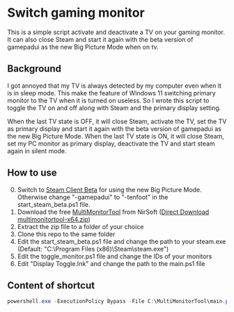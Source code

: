 # Switch gaming monitor

This is a simple script activate and deactivate a TV on your gaming monitor.
It can also close Steam and start it again with the beta version of gamepadui as the new Big Picture Mode when on tv.

## Background

I got annoyed that my TV is always detected by my computer even when it is in sleep mode.
This make the feature of Windows 11 switching primary monitor to the TV when it is turned on useless.
So I wrote this script to toggle the TV on and off along with Steam and the primary display setting. 

When the last TV state is OFF, it will close Steam, activate the TV, set the TV as primary display and start it again with the beta version of gamepadui as the new Big Picture Mode.
When the last TV state is ON, it will close Steam, set my PC monitor as primary display, deactivate the TV and start steam again in silent mode.


## How to use

0. Switch to [Steam Client Beta](https://help.steampowered.com/en/faqs/view/276C-85A0-C531-AFA3#:~:text=With%20Steam%20running%2C%20click%20on,list%20and%20click%20%22OK%22.) for using the new Big Picture Mode. Otherwise change "-gamepadui" to "-tenfoot" in the start_steam_beta.ps1 file.
1. Download the free [MultiMonitorTool](https://www.nirsoft.net/utils/multi_monitor_tool.html) from NirSoft ([Direct Download multimonitortool-x64.zip](https://www.nirsoft.net/utils/multimonitortool-x64.zip))
2. Extract the zip file to a folder of your choice
3. Clone this repo to the same folder
4. Edit the start_steam_beta.ps1 file and change the path to your steam.exe (Default: "C:\Program Files (x86)\Steam\steam.exe")
5. Edit the toggle_monitor.ps1 file and change the IDs of your monitors
6. Edit "Display Toggle.Ink" and change the path to the main.ps1 file

## Content of shortcut

```powershell
powershell.exe -ExecutionPolicy Bypass -File C:\MultiMonitorTool\main.ps1
```